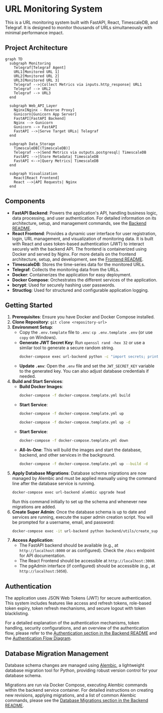 # URL Monitoring System

This is a URL monitoring system built with FastAPI, React, TimescaleDB, and Telegraf. It is designed to monitor thousands of URLs simultaneously with minimal performance impact.

## Project Architecture

```mermaid
graph TD
  subgraph Monitoring
    Telegraf[Telegraf Agent]
    URL1[Monitored URL 1]
    URL2[Monitored URL 2]
    URL3[Monitored URL 3]
    Telegraf -->|Collect Metrics via inputs.http_response| URL1
    Telegraf --> URL2
    Telegraf --> URL3
  end

  subgraph Web_API_Layer
    Nginx[Nginx - Reverse Proxy]
    Gunicorn[Gunicorn App Server]
    FastAPI[FastAPI Backend]
    Nginx --> Gunicorn
    Gunicorn --> FastAPI
    FastAPI -->|Serve Target URLs| Telegraf
  end

  subgraph Data_Storage
    TimescaleDB[(TimescaleDB)]
    Telegraf -->|Send Metrics via outputs.postgresql| TimescaleDB
    FastAPI -->|Store Metadata| TimescaleDB
    FastAPI <-->|Query Metrics| TimescaleDB
  end

  subgraph Visualization
    React[React Frontend]
    React -->|API Requests| Nginx
  end
```

## Components

*   **FastAPI Backend**: Powers the application's API, handling business logic, data processing, and user authentication. For detailed information on its architecture, setup, and management commands, see the [Backend README](./backend/README.md).
*   **React Frontend**: Provides a dynamic user interface for user registration, login, URL management, and visualization of monitoring data. It is built with React and uses token-based authentication (JWT) to interact securely with the backend API. The frontend is containerized using Docker and served by Nginx. For more details on the frontend architecture, setup, and development, see the [Frontend README](./frontend/README.md).
*   **TimescaleDB**: Stores the time-series data for the monitored URLs.
*   **Telegraf**: Collects the monitoring data from the URLs.
*   **Docker**: Containerizes the application for easy deployment.
*   **Docker Compose**: Orchestrates the different services of the application.
*   **bcrypt**: Used for securely hashing user passwords.
*   **Structlog**: Used for structured and configurable application logging.

## Getting Started

1.  **Prerequisites**: Ensure you have Docker and Docker Compose installed.
2.  **Clone Repository**: `git clone <repository-url>`
3.  **Environment Setup**:
    *   Copy the `.env.template` file to `.env`: `cp .env.template .env` (or use `copy` on Windows).
    *   **Generate JWT Secret Key**: Run `openssl rand -hex 32` or use a similar tool to generate a secure random string.
        ```bash
        docker-compose exec url-backend python -c "import secrets; print(secrets.token_hex(32))"
        ```
    *   **Update `.env`**: Open the `.env` file and set the `JWT_SECRET_KEY` variable to the generated key. You can also adjust database credentials if needed.
4.  **Build and Start Services**:
    * **Build Docker Images**:
      ```bash
      docker-compose -f docker-compose.template.yml build
      ```
    * **Start Service**:
      ```bash
      docker-compose -f docker-compose.template.yml up
      ```
      ```bash
      docker-compose -f docker-compose.template.yml up -d
      ```
    * **Start Service**:
      ```bash
      docker-compose -f docker-compose.template.yml down
      ```
    * **All-In-One**: This will build the images and start the database, backend, and other services in the background.
      ```bash
      docker-compose -f docker-compose.template.yml up --build -d
      ```
5.  **Apply Database Migrations**:
    Database schema migrations are now managed by Alembic and must be applied manually using the command line after the database service is running.
    ```bash
    docker-compose exec url-backend alembic upgrade head
    ```
    Run this command initially to set up the schema and whenever new migrations are added.
6.  **Create Super Admin**: Once the database schema is up to date and services are running, execute the super admin creation script. You will be prompted for a username, email, and password:
    ```bash
    docker-compose exec -it url-backend python backend/utils/create_super_admin.py create
    ```
7.  **Access Application**:
    *   The FastAPI backend should be available (e.g., at `http://localhost:8000` or as configured). Check the `/docs` endpoint for API documentation.
    *   The React Frontend should be accessible at `http://localhost:3000`.
    *   The pgAdmin interface (if configured) should be accessible (e.g., at `http://localhost:5050`).

## Authentication

The application uses JSON Web Tokens (JWT) for secure authentication. This system includes features like access and refresh tokens, role-based token expiry, token refresh mechanisms, and secure logout with token blacklisting.

For a detailed explanation of the authentication mechanisms, token handling, security configurations, and an overview of the authentication flow, please refer to the [Authentication section in the Backend README](./backend/README.md#authentication) and the [Authentication Flow Diagram](./flow_diagrams/auth_flow.md).

## Database Migration Management

Database schema changes are managed using [Alembic](https://alembic.sqlalchemy.org/), a lightweight database migration tool for Python, providing robust version control for your database schema.

Migrations are run via Docker Compose, executing Alembic commands within the backend service container. For detailed instructions on creating new revisions, applying migrations, and a list of common Alembic commands, please see the [Database Migrations section in the Backend README](./backend/README.md#database-migrations).
